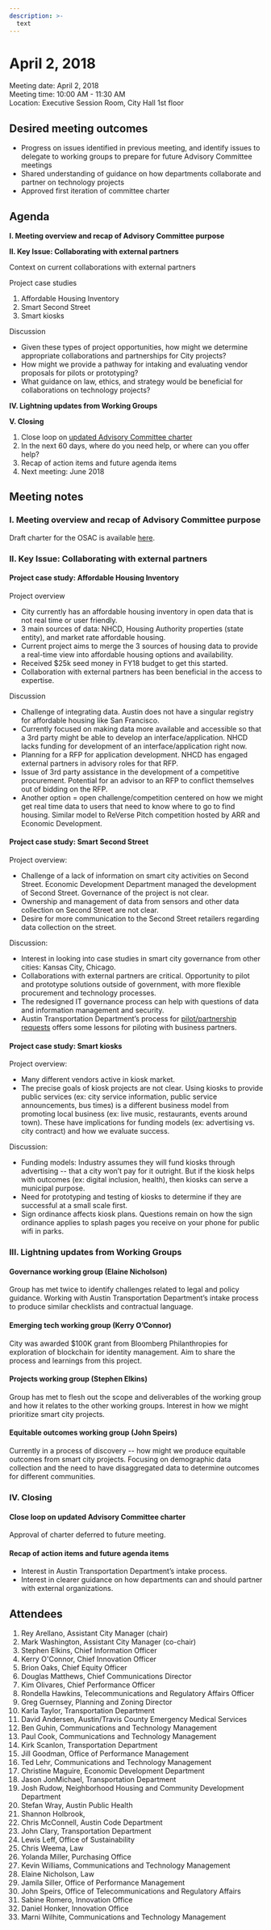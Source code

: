 ```yaml
---
description: >-
  text
---
```

# April 2, 2018

Meeting date: April 2, 2018  
Meeting time: 10:00 AM - 11:30 AM  
Location: Executive Session Room, City Hall 1st floor

## **Desired meeting outcomes**

* Progress on issues identified in previous meeting, and identify issues to delegate to working groups to prepare for future Advisory Committee meetings
* Shared understanding of guidance on how departments collaborate and partner on technology projects
* Approved first iteration of committee charter

## **Agenda**

**I. Meeting overview and recap of Advisory Committee purpose**

**II. Key Issue: Collaborating with external partners**

Context on current collaborations with external partners

Project case studies

1. Affordable Housing Inventory
2. Smart Second Street
3. Smart kiosks

Discussion

* Given these types of project opportunities, how might we determine appropriate collaborations and partnerships for City projects?
* How might we provide a pathway for intaking and evaluating vendor  proposals for pilots or prototyping?
* What guidance on law, ethics, and strategy would be beneficial for collaborations on technology projects?

**IV. Lightning updates from Working Groups**

**V. Closing**

1. Close loop on [updated Advisory Committee charter](https://docs.google.com/document/d/1fwKLo_9YXwOKRKyaOxN1Wxc6i8cirTH24qIVpYsVW2E/edit?usp=sharing)
2. In the next 60 days, where do you need help, or where can you offer help?
3. Recap of action items and future agenda items
4. Next meeting: June 2018

## Meeting notes

### **I. Meeting overview and recap of Advisory Committee purpose**

Draft charter for the OSAC is available [here](https://docs.google.com/document/d/1fwKLo_9YXwOKRKyaOxN1Wxc6i8cirTH24qIVpYsVW2E/edit?usp=sharing).

### **II. Key Issue: Collaborating with external partners**

#### **Project case study: Affordable Housing Inventory**

Project overview

* City currently has an affordable housing inventory in open data that is not real time or user friendly.
* 3 main sources of data: NHCD, Housing Authority properties \(state entity\), and market rate affordable housing.
* Current project aims to merge the 3 sources of housing data to provide a real-time view into affordable housing options and availability.
* Received $25k seed money in FY18 budget to get this started.
* Collaboration with external partners has been beneficial in the access to expertise.

Discussion

* Challenge of integrating data. Austin does not have a singular registry for affordable housing like San Francisco.
* Currently focused on making data more available and accessible so that a 3rd party might be able to develop an interface/application. NHCD lacks funding for development of an interface/application right now.
* Planning for a RFP for application development. NHCD has engaged external partners in advisory roles for that RFP.
* Issue of 3rd party assistance in the development of a competitive procurement. Potential for an advisor to an RFP to conflict themselves out of bidding on the RFP.
* Another option = open challenge/competition centered on how we might get real time data to users that need to know where to go to find housing. Similar model to ReVerse Pitch competition hosted by ARR and Economic Development.

#### **Project case study: Smart Second Street**

Project overview:

* Challenge of a lack of information on smart city activities on Second Street. Economic Development Department managed the development of Second Street. Governance of the project is not clear.
* Ownership and management of data from sensors and other data collection on Second Street are not clear.
* Desire for more communication to the Second Street retailers regarding data collection on the street.

Discussion:

* Interest in looking into case studies in smart city governance from other cities: Kansas City, Chicago.
* Collaborations with external partners are critical. Opportunity to pilot and prototype solutions outside of government, with more flexible procurement and technology processes.
* The redesigned IT governance process can help with questions of data and information management and security.
* Austin Transportation Department’s process for [pilot/partnership requests](https://www.surveymonkey.com/r/COA_P3_Intake) offers some lessons for piloting with business partners.

#### **Project case study: Smart kiosks**

Project overview:

* Many different vendors active in kiosk market.
* The precise goals of kiosk projects are not clear. Using kiosks to provide public services \(ex: city service information, public service announcements, bus times\) is a different business model from promoting local business \(ex: live music, restaurants, events around town\). These have implications for funding models \(ex: advertising vs. city contract\) and how we evaluate success.

Discussion:

* Funding models: Industry assumes they will fund kiosks through advertising -- that a city won’t pay for it outright. But if the kiosk helps with outcomes \(ex: digital inclusion, health\), then kiosks can serve a municipal purpose.
* Need for prototyping and testing of kiosks to determine if they are successful at a small scale first.
* Sign ordinance affects kiosk plans. Questions remain on how the sign ordinance applies to splash pages you receive on your phone for public wifi in parks.

### **III. Lightning updates from Working Groups**

#### **Governance working group \(Elaine Nicholson\)**

Group has met twice to identify challenges related to legal and policy guidance. Working with Austin Transportation Department’s intake process to produce similar checklists and contractual language.

#### **Emerging tech working group \(Kerry O’Connor\)**

City was awarded $100K grant from Bloomberg Philanthropies for exploration of blockchain for identity management. Aim to share the process and learnings from this project.

#### **Projects working group \(Stephen Elkins\)**

Group has met to flesh out the scope and deliverables of the working group and how it relates to the other working groups. Interest in how we might prioritize smart city projects.

#### **Equitable outcomes working group \(John Speirs\)**

Currently in a process of discovery -- how might we produce equitable outcomes from smart city projects. Focusing on demographic data collection and the need to have disaggregated data to determine outcomes for different communities.

### **IV. Closing**

#### Close loop on updated Advisory Committee charter

Approval of charter deferred to future meeting.

#### **Recap of action items and future agenda items**

* Interest in Austin Transportation Department’s intake process.
* Interest in clearer guidance on how departments can and should partner with external organizations.

## **Attendees**

1. Rey Arellano, Assistant City Manager \(chair\)
2. Mark Washington, Assistant City Manager \(co-chair\)
3. Stephen Elkins, Chief Information Officer
4. Kerry O'Connor, Chief Innovation Officer
5. Brion Oaks, Chief Equity Officer
6. Douglas Matthews, Chief Communications Director
7. Kim Olivares, Chief Performance Officer
8. Rondella Hawkins, Telecommunications and Regulatory Affairs Officer
9. Greg Guernsey, Planning and Zoning Director
10. Karla Taylor, Transportation Department
11. David Andersen, Austin/Travis County Emergency Medical Services
12. Ben Guhin, Communications and Technology Management
13. Paul Cook, Communications and Technology Management
14. Kirk Scanlon, Transportation Department
15. Jill Goodman, Office of Performance Management
16. Ted Lehr, Communications and Technology Management
17. Christine Maguire, Economic Development Department
18. Jason JonMichael, Transportation Department
19. Josh Rudow, Neighborhood Housing and Community Development Department
20. Stefan Wray, Austin Public Health
21. Shannon Holbrook,
22. Chris McConnell, Austin Code Department
23. John Clary, Transportation Department
24. Lewis Leff, Office of Sustainability
25. Chris Weema, Law
26. Yolanda Miller, Purchasing Office
27. Kevin Williams, Communications and Technology Management
28. Elaine Nicholson, Law
29. Jamila  Siller, Office of Performance Management
30. John Speirs, Office of Telecommunications and Regulatory Affairs
31. Sabine Romero, Innovation Office
32. Daniel Honker, Innovation Office
33. Marni Wilhite, Communications and Technology Management

